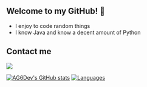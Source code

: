 ## Welcome to my GitHub! 👋
 - I enjoy to code random things
 - I know Java and know a decent amount of Python
 
 ## Contact me
![](https://discord.c99.nl/widget/theme-4/411601775078932491.png)

[![AG6Dev's GitHub stats](https://github-readme-stats.vercel.app/api?username=AG6Dev&show_icons=true&theme=radical)](https://github.com/AG6Dev/github-readme-stats)
[![Languages](https://github-readme-stats.vercel.app/api/top-langs/?username=AG6Dev&layout=compact&theme=dark)](https://github.com/anuraghazra/github-readme-stats)

